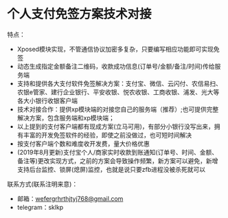 # 个人支付免签方案技术对接
特点：
- Xposed模块实现，不管通信协议加密多复杂，只要编写相应功能即可实现免签
- 动态生成指定金额备注二维码，收款成功信息(订单号/金额/备注/时间)传给服务端
- 支持和提供各大支付软件免签解决方案：支付宝、微信、云闪付、农信易扫、农银e管家、建行企业银行、平安收银、悦农收银、工商收银、浦发、光大等各大小银行收银客户端
- 技术对接合作：提供xp模块端的对接您自己的服务端（推荐）;也可提供完整解决方案，包含服务端和xp模块端；
- 以上提到的支付客户端都有现成方案(立马可用)，有部分小银行没写出来，拥有丰富的开发免签软件的经验，即使之前没做过，也可短时间解决
- 按支付客户端个数和难度收开发费，量大价格优惠
- (2019年8月更新)支付宝个人/商家实时收款到账通知(订单号、时间、金额、备注等)更改实现方式，之前的方案会导致操作频繁，新方案可以避免，新增支持后台监控、锁屏(熄屏)监控，也就是说只要zfb进程没被杀死就可以

联系方式(联系注明来意)：
- 邮箱：wefergrhrthjtyj768@gmail.com
- telegram：sklkp

